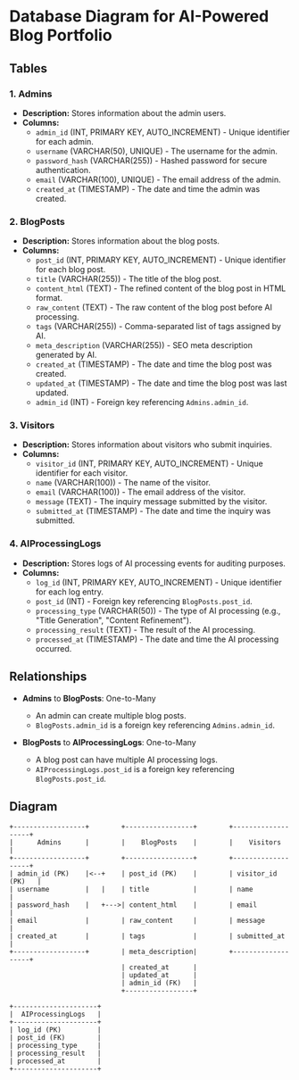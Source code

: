 # Database Diagram for AI-Powered Blog Portfolio

## Tables

### 1. Admins
- **Description:** Stores information about the admin users.
- **Columns:**
  - `admin_id` (INT, PRIMARY KEY, AUTO_INCREMENT) - Unique identifier for each admin.
  - `username` (VARCHAR(50), UNIQUE) - The username for the admin.
  - `password_hash` (VARCHAR(255)) - Hashed password for secure authentication.
  - `email` (VARCHAR(100), UNIQUE) - The email address of the admin.
  - `created_at` (TIMESTAMP) - The date and time the admin was created.

### 2. BlogPosts
- **Description:** Stores information about the blog posts.
- **Columns:**
  - `post_id` (INT, PRIMARY KEY, AUTO_INCREMENT) - Unique identifier for each blog post.
  - `title` (VARCHAR(255)) - The title of the blog post.
  - `content_html` (TEXT) - The refined content of the blog post in HTML format.
  - `raw_content` (TEXT) - The raw content of the blog post before AI processing.
  - `tags` (VARCHAR(255)) - Comma-separated list of tags assigned by AI.
  - `meta_description` (VARCHAR(255)) - SEO meta description generated by AI.
  - `created_at` (TIMESTAMP) - The date and time the blog post was created.
  - `updated_at` (TIMESTAMP) - The date and time the blog post was last updated.
  - `admin_id` (INT) - Foreign key referencing `Admins.admin_id`.

### 3. Visitors
- **Description:** Stores information about visitors who submit inquiries.
- **Columns:**
  - `visitor_id` (INT, PRIMARY KEY, AUTO_INCREMENT) - Unique identifier for each visitor.
  - `name` (VARCHAR(100)) - The name of the visitor.
  - `email` (VARCHAR(100)) - The email address of the visitor.
  - `message` (TEXT) - The inquiry message submitted by the visitor.
  - `submitted_at` (TIMESTAMP) - The date and time the inquiry was submitted.

### 4. AIProcessingLogs
- **Description:** Stores logs of AI processing events for auditing purposes.
- **Columns:**
  - `log_id` (INT, PRIMARY KEY, AUTO_INCREMENT) - Unique identifier for each log entry.
  - `post_id` (INT) - Foreign key referencing `BlogPosts.post_id`.
  - `processing_type` (VARCHAR(50)) - The type of AI processing (e.g., "Title Generation", "Content Refinement").
  - `processing_result` (TEXT) - The result of the AI processing.
  - `processed_at` (TIMESTAMP) - The date and time the AI processing occurred.

## Relationships

- **Admins** to **BlogPosts**: One-to-Many
  - An admin can create multiple blog posts.
  - `BlogPosts.admin_id` is a foreign key referencing `Admins.admin_id`.

- **BlogPosts** to **AIProcessingLogs**: One-to-Many
  - A blog post can have multiple AI processing logs.
  - `AIProcessingLogs.post_id` is a foreign key referencing `BlogPosts.post_id`.

## Diagram

```plaintext
+------------------+        +-----------------+        +-------------------+
|      Admins      |        |    BlogPosts    |        |    Visitors       |
+------------------+        +-----------------+        +-------------------+
| admin_id (PK)    |<--+    | post_id (PK)    |        | visitor_id (PK)   |
| username         |   |    | title           |        | name              |
| password_hash    |   +--->| content_html    |        | email             |
| email            |        | raw_content     |        | message           |
| created_at       |        | tags            |        | submitted_at      |
+------------------+        | meta_description|        +-------------------+
                            | created_at      |
                            | updated_at      |
                            | admin_id (FK)   |
                            +-----------------+

+---------------------+
|  AIProcessingLogs   |
+---------------------+
| log_id (PK)         |
| post_id (FK)        |
| processing_type     |
| processing_result   |
| processed_at        |
+---------------------+